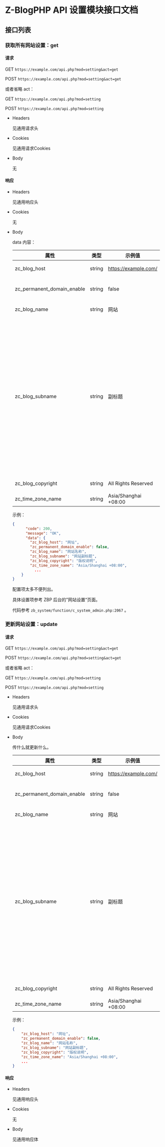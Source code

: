 # Z-BlogPHP API 设置模块接口文档

## 接口列表

### 获取所有网站设置：get

#### 请求

GET `https://example.com/api.php?mod=setting&act=get`

POST `https://example.com/api.php?mod=setting&act=get`

或者省略 act：

GET `https://example.com/api.php?mod=setting`

POST `https://example.com/api.php?mod=setting`

- Headers

  见通用请求头

- Cookies

  见通用请求Cookies

- Body

  无


#### 响应

- Headers

  见通用响应头

- Cookies

  无

- Body

  data 内容：

  | 属性                       | 类型   | 示例值          | 说明                                                         |
  | -------------------------- | ------ | --------------- | ------------------------------------------------------------ |
  | zc_blog_host               | string | https://example.com/           | 固定域名                                                 |
  | zc_permanent_domain_enable | string | false           | 是否固定域名                                                |
  | zc_blog_name               | string | 网站 | 网站名称                                                   |
  | zc_blog_subname            | string | 副标题            | 用户级别，1：管理员，2：网站编辑，3：作者，4：协作者，5：评论者，6：游客 |
  | zc_blog_copyright          | string | All Rights Reserved | 版权说明                      |
  | zc_time_zone_name          | string | Asia/Shanghai +08:00 | 时区                                              |

  示例：

  ```json	
  {
    	"code": 200,
    	"message": "OK",
    	"data": {
          "zc_blog_host": "网址",
          "zc_permanent_domain_enable": false,
          "zc_blog_name": "网站名称",
          "zc_blog_subname": "网站副标题",
          "zc_blog_copyright": "版权说明",
          "zc_time_zone_name": "Asia/Shanghai +08:00",
        	...
      }
  }
  ```

  配置项太多不便列出。

  具体设置项参考 ZBP 后台的”网站设置“页面。

  代码参考  `zb_system/function/c_system_admin.php:2067` 。



### 更新网站设置：update

#### 请求

GET `https://example.com/api.php?mod=setting&act=get`

POST `https://example.com/api.php?mod=setting&act=get`

或者省略 act：

GET `https://example.com/api.php?mod=setting`

POST `https://example.com/api.php?mod=setting`

- Headers

  见通用请求头

- Cookies

  见通用请求Cookies

- Body

  传什么就更新什么。

  | 属性                       | 类型   | 示例值               | 说明                                                         |
  | -------------------------- | ------ | -------------------- | ------------------------------------------------------------ |
  | zc_blog_host               | string | https://example.com/ | 固定域名                                                     |
  | zc_permanent_domain_enable | string | false                | 是否固定域名                                                 |
  | zc_blog_name               | string | 网站                 | 网站名称                                                     |
  | zc_blog_subname            | string | 副标题               | 用户级别，1：管理员，2：网站编辑，3：作者，4：协作者，5：评论者，6：游客 |
  | zc_blog_copyright          | string | All Rights Reserved  | 版权说明                                                     |
  | zc_time_zone_name          | string | Asia/Shanghai +08:00 | 时区                                                         |

  示例：

  ```json
  {
      "zc_blog_host": "网址",
      "zc_permanent_domain_enable": false,
      "zc_blog_name": "网站名称",
      "zc_blog_subname": "网站副标题",
      "zc_blog_copyright": "版权说明",
      "zc_time_zone_name": "Asia/Shanghai +08:00",
      ...
  }
  ```


#### 响应

- Headers

  见通用响应头

- Cookies

  无

- Body

  见通用响应体

  